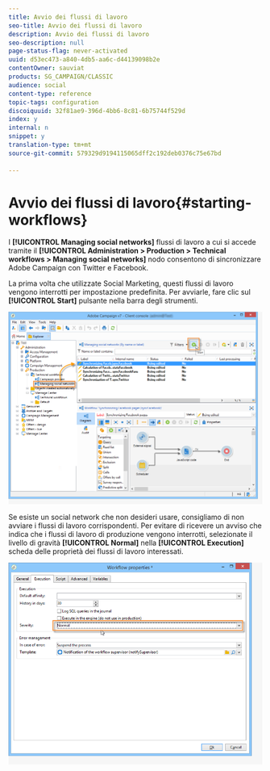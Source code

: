 ```yaml
---
title: Avvio dei flussi di lavoro
seo-title: Avvio dei flussi di lavoro
description: Avvio dei flussi di lavoro
seo-description: null
page-status-flag: never-activated
uuid: d53ec473-a840-4db5-aa6c-d44139098b2e
contentOwner: sauviat
products: SG_CAMPAIGN/CLASSIC
audience: social
content-type: reference
topic-tags: configuration
discoiquuid: 32f81ae9-396d-4bb6-8c81-6b75744f529d
index: y
internal: n
snippet: y
translation-type: tm+mt
source-git-commit: 579329d9194115065dff2c192deb0376c75e67bd

---
```



# Avvio dei flussi di lavoro{#starting-workflows}

I **[!UICONTROL Managing social networks]** flussi di lavoro a cui si accede tramite il **[!UICONTROL Administration > Production > Technical workflows > Managing social networks]** nodo consentono di sincronizzare Adobe Campaign con Twitter e Facebook.

La prima volta che utilizzate Social Marketing, questi flussi di lavoro vengono interrotti per impostazione predefinita. Per avviarle, fare clic sul **[!UICONTROL Start]** pulsante nella barra degli strumenti.

![](assets/social_start_workflows.png)

Se esiste un social network che non desideri usare, consigliamo di non avviare i flussi di lavoro corrispondenti. Per evitare di ricevere un avviso che indica che i flussi di lavoro di produzione vengono interrotti, selezionate il livello di gravità **[!UICONTROL Normal]** nella **[!UICONTROL Execution]** scheda delle proprietà dei flussi di lavoro interessati.

![](assets/social_start_workflows2.png)

